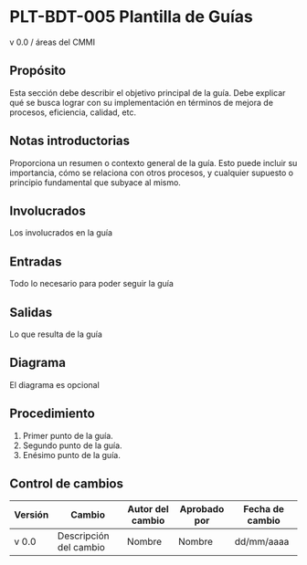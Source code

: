 # PLT-BDT-005 Plantilla de Guías

v 0.0 / áreas del CMMI

## Propósito

Esta sección debe describir el objetivo principal de la guía. Debe explicar qué se busca lograr con su implementación en términos de mejora de procesos, eficiencia, calidad, etc.

## Notas introductorias

Proporciona un resumen o contexto general de la guía. Esto puede incluir su importancia, cómo se relaciona con otros procesos, y cualquier supuesto o principio fundamental que subyace al mismo.

## Involucrados

Los involucrados en la guía

## Entradas

Todo lo necesario para poder seguir la guía

## Salidas

Lo que resulta de la guía

## Diagrama

El diagrama es opcional

## Procedimiento

1. Primer punto de la guía.
2. Segundo punto de la guía.
3. Enésimo punto de la guía.

## Control de cambios

| Versión | Cambio                 | Autor del cambio | Aprobado por | Fecha de cambio |
| ------- | ---------------------- | ---------------- | ------------ | --------------- |
| v 0.0   | Descripción del cambio | Nombre           | Nombre       | dd/mm/aaaa      |
